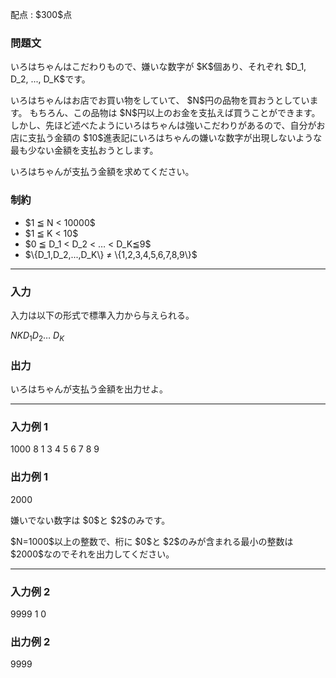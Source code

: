 
<div>

<span>

<span>

<p>
配点 : $300$点
</p>

<div>

<section>

### **問題文**

<p>
いろはちゃんはこだわりもので、嫌いな数字が $K$個あり、それぞれ $D_1, D_2, ..., D_K$です。
</p>

<p>
いろはちゃんはお店でお買い物をしていて、 $N$円の品物を買おうとしています。
もちろん、この品物は $N$円以上のお金を支払えば買うことができます。
しかし、先ほど述べたようにいろはちゃんは強いこだわりがあるので、自分がお店に支払う金額の $10$進表記にいろはちゃんの嫌いな数字が出現しないような最も少ない金額を支払おうとします。
</p>

<p>
いろはちゃんが支払う金額を求めてください。
</p>

</section>

</div>

<div>

<section>

### **制約**

<ul>

<li>
$1 ≦ N < 10000$
</li>

<li>
$1 ≦ K < 10$
</li>

<li>
$0 ≦ D_1 < D_2 < … < D_K≦9$
</li>

<li>
$\{D_1,D_2,...,D_K\} ≠ \{1,2,3,4,5,6,7,8,9\}$
</li>

</ul>

</section>

</div>

---

<div>

<div>

<section>

### **入力**

<p>
入力は以下の形式で標準入力から与えられる。
</p>

<div>

$N$$K$$D_1$$D_2$… $D_K$
</div>

</section>

</div>

<div>

<section>

### **出力**

<p>
いろはちゃんが支払う金額を出力せよ。
</p>

</section>

</div>

</div>

---

<div>

<section>

### **入力例 1**

<div>

1000 8
1 3 4 5 6 7 8 9

</div>

</section>

</div>

<div>

<section>

### **出力例 1**

<div>

2000

</div>

<p>
嫌いでない数字は $0$と $2$のみです。
</p>

<p>
$N=1000$以上の整数で、桁に $0$と $2$のみが含まれる最小の整数は $2000$なのでそれを出力してください。
</p>

</section>

</div>

---

<div>

<section>

### **入力例 2**

<div>

9999 1
0

</div>

</section>

</div>

<div>

<section>

### **出力例 2**

<div>

9999

</div>

</section>

</div>

</span>

</span>

</div>

